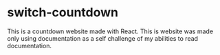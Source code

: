# switch-countdown
 This is a countdown website made with React. This is website was made only using documentation as a self challenge of my abilities to read documentation. 
